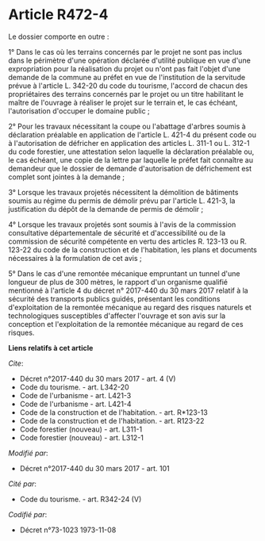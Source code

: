 # Article R472-4

Le dossier comporte en outre : 

1° Dans le cas où les terrains concernés par le projet ne sont pas inclus dans le périmètre d'une opération déclarée
d'utilité publique en vue d'une expropriation pour la réalisation du projet ou n'ont pas fait l'objet d'une demande de la
commune au préfet en vue de l'institution de la servitude prévue à l'article L. 342-20 du code du tourisme, l'accord de
chacun des propriétaires des terrains concernés par le projet ou un titre habilitant le maître de l'ouvrage à réaliser le
projet sur le terrain et, le cas échéant, l'autorisation d'occuper le domaine public ; 

2° Pour les travaux nécessitant la coupe ou l'abattage d'arbres soumis à déclaration préalable en application de l'article L.
421-4 du présent code ou à l'autorisation de défricher en application des articles L. 311-1 ou L. 312-1 du code forestier,
une attestation selon laquelle la déclaration préalable ou, le cas échéant, une copie de la lettre par laquelle le préfet
fait connaître au demandeur que le dossier de demande d'autorisation de défrichement est complet sont jointes à la demande ; 

3° Lorsque les travaux projetés nécessitent la démolition de bâtiments soumis au régime du permis de démolir prévu par
l'article L. 421-3, la justification du dépôt de la demande de permis de démolir ; 

4° Lorsque les travaux projetés sont soumis à l'avis de la commission consultative départementale de sécurité et
d'accessibilité ou de la commission de sécurité compétente en vertu des articles R. 123-13 ou R. 123-22 du code de la
construction et de l'habitation, les plans et documents nécessaires à la formulation de cet avis ; 

5° Dans le cas d'une remontée mécanique empruntant un tunnel d'une longueur de plus de 300 mètres, le rapport d'un organisme
qualifié mentionné à l'article 4 du décret n° 2017-440 du 30 mars 2017 relatif à la sécurité des transports publics guidés,
présentant les conditions d'exploitation de la remontée mécanique au regard des risques naturels et technologiques
susceptibles d'affecter l'ouvrage et son avis sur la conception et l'exploitation de la remontée mécanique au regard de ces
risques.

**Liens relatifs à cet article**

_Cite_:

  - Décret n°2017-440 du 30 mars 2017 - art. 4 (V)
  - Code du tourisme. - art. L342-20
  - Code de l'urbanisme - art. L421-3
  - Code de l'urbanisme - art. L421-4
  - Code de la construction et de l'habitation. - art. R*123-13
  - Code de la construction et de l'habitation. - art. R123-22
  - Code forestier (nouveau) - art. L311-1
  - Code forestier (nouveau) - art. L312-1

_Modifié par_:

  - Décret n°2017-440 du 30 mars 2017 - art. 101

_Cité par_:

  - Code du tourisme. - art. R342-24 (V)

_Codifié par_:

  - Décret n°73-1023 1973-11-08
